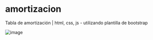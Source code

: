 # amortizacion
Tabla de amortización | html, css, js - utilizando plantilla de bootstrap

![image](https://user-images.githubusercontent.com/72038716/185232232-25491d12-1f19-478d-8bf5-84144fe5e90a.png)
